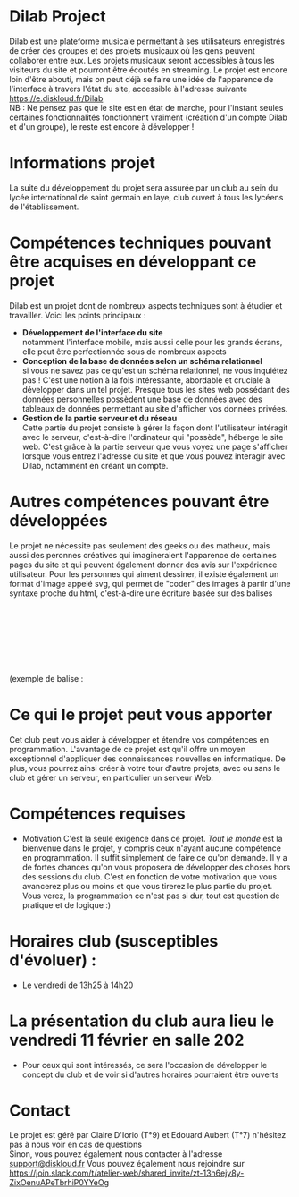 # Dilab Project
Dilab est une plateforme musicale permettant à ses utilisateurs enregistrés de créer des groupes et des projets musicaux où les gens peuvent collaborer entre eux. Les projets musicaux seront accessibles à tous les visiteurs du site et pourront être écoutés en streaming. Le projet est encore loin d'être abouti, mais on peut déjà se faire une idée de l'apparence de l'interface à travers l'état du site, accessible à l'adresse suivante \
https://e.diskloud.fr/Dilab \
NB : Ne pensez pas que le site est en état de marche, pour l'instant seules certaines fonctionnalités fonctionnent vraiment (création d'un compte Dilab et d'un groupe), le reste est encore à développer !
# Informations projet
La suite du développement du projet sera assurée par un club au sein du lycée international de saint germain en laye, club ouvert à tous les lycéens de l'établissement.
# Compétences techniques pouvant être acquises en développant ce projet
Dilab est un projet dont de nombreux aspects techniques sont à étudier et travailler. Voici les points principaux :
+ __Développement de l'interface du site__\
notamment l'interface mobile, mais aussi celle pour les grands écrans, elle peut être perfectionnée sous de nombreux aspects 
+ __Conception de la base de données selon un schéma relationnel__\
si vous ne savez pas ce qu'est un schéma relationnel, ne vous inquiétez pas ! C'est une notion à la fois intéressante, abordable et cruciale à développer dans un tel projet. Presque tous les sites web possédant des données personnelles possèdent une base de données avec des tableaux de données permettant au site d'afficher vos données privées. 
+ __Gestion de la partie serveur et du réseau__\
Cette partie du projet consiste à gérer la façon dont l'utilisateur intéragit avec le serveur, c'est-à-dire l'ordinateur qui "possède", héberge le site web. C'est grâce à la partie serveur que vous voyez une page s'afficher lorsque vous entrez l'adresse du site et que vous pouvez interagir avec Dilab, notamment en créant un compte.
# Autres compétences pouvant être développées
Le projet ne nécessite pas seulement des geeks ou des matheux, mais aussi des peronnes créatives qui imagineraient l'apparence de certaines pages du site et qui peuvent également donner des avis sur l'expérience utilisateur. Pour les personnes qui aiment dessiner, il existe également un format d'image appelé svg, qui permet de "coder" des images à partir d'une syntaxe proche du html, c'est-à-dire une écriture basée sur des balises (exemple de balise : <svg>). Cette solution permet de créer des icones faciles à animer à l'aide de langages algorithmiques (exemple avec deux logos animés par un algorithme JavaScript que vous pouvez découvrir sur https://dev.diskloud.fr/logo%20demo.html). Ces compétences sont également utiles à la conception de l'interface graphique du site.
# Ce qui le projet peut vous apporter
Cet club peut vous aider à développer et étendre vos compétences en programmation. L'avantage de ce projet est qu'il offre un moyen exceptionnel d'appliquer des connaissances nouvelles en informatique. De plus, vous pourrez ainsi créer à votre tour d'autre projets, avec ou sans le club et gérer un serveur, en particulier un serveur Web.
# Compétences requises
+ Motivation
C'est la seule exigence dans ce projet. _Tout le monde_ est la bienvenue dans le projet, y compris ceux n'ayant aucune compétence en programmation. Il suffit simplement de faire ce qu'on demande. Il y a de fortes chances qu'on vous proposera de développer des choses hors des sessions du club. C'est en fonction de votre motivation que vous avancerez plus ou moins et que vous tirerez le plus partie du projet. Vous verez, la programmation ce n'est pas si dur, tout est question de pratique et de logique :) 
# Horaires club (susceptibles d'évoluer) :
+ Le vendredi de 13h25 à 14h20
# La présentation du club aura lieu le vendredi 11 février en salle 202
+ Pour ceux qui sont intéressés, ce sera l'occasion de développer le concept du club et de voir si d'autres horaires pourraient être ouverts
# Contact
Le projet est géré par Claire D'Iorio (T°9) et Edouard Aubert (T°7) n'hésitez pas à nous voir en cas de questions \
Sinon, vous pouvez également nous contacter à l'adresse support@diskloud.fr
Vous pouvez également nous rejoindre sur https://join.slack.com/t/atelier-web/shared_invite/zt-13h6ejy8y-ZixOenuAPeTbrhiP0YYeOg
